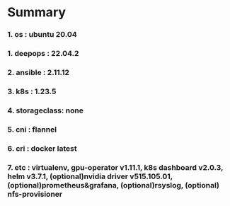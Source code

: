 # Summary
### 1. os : ubuntu 20.04
### 1. deepops : 22.04.2
### 2. ansible : 2.11.12
### 3. k8s : 1.23.5
### 4. storageclass: none
### 5. cni : flannel
### 6. cri : docker latest
### 7. etc : virtualenv, gpu-operator v1.11.1, k8s dashboard v2.0.3, helm v3.7.1, (optional)nvidia driver v515.105.01, (optional)prometheus&grafana, (optional)rsyslog, (optional) nfs-provisioner
